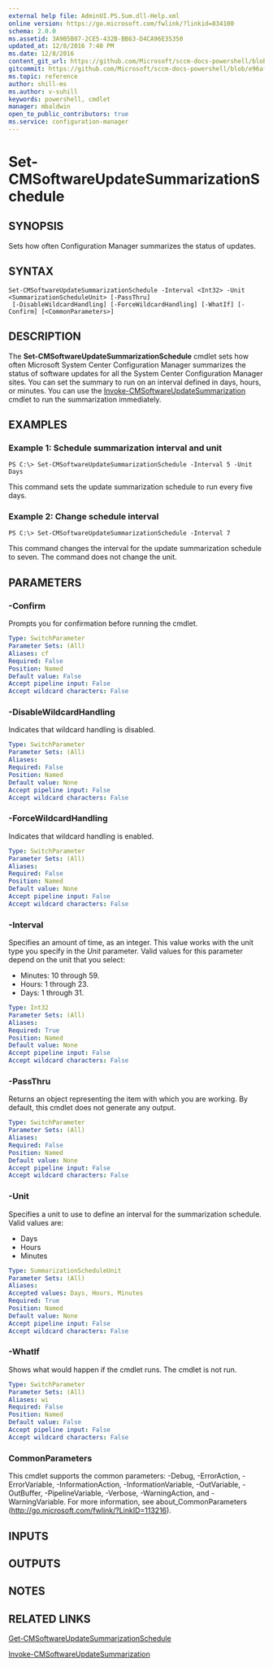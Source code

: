 ```yaml
---
external help file: AdminUI.PS.Sum.dll-Help.xml
online version: https://go.microsoft.com/fwlink/?linkid=834100
schema: 2.0.0
ms.assetid: 3A9B5B87-2CE5-432B-BB63-D4CA96E35350
updated_at: 12/8/2016 7:40 PM
ms.date: 12/8/2016
content_git_url: https://github.com/Microsoft/sccm-docs-powershell/blob/master/sccm-cmdlets/ConfigurationManager/vlatest/Set-CMSoftwareUpdateSummarizationSchedule.md
gitcommit: https://github.com/Microsoft/sccm-docs-powershell/blob/e96af22ac9700d4739f43d97cc915f1f0491a231/sccm-cmdlets/ConfigurationManager/vlatest/Set-CMSoftwareUpdateSummarizationSchedule.md
ms.topic: reference
author: shill-ms
ms.author: v-suhill
keywords: powershell, cmdlet
manager: mbaldwin
open_to_public_contributors: true
ms.service: configuration-manager
---
```


# Set-CMSoftwareUpdateSummarizationSchedule

## SYNOPSIS
Sets how often Configuration Manager summarizes the status of updates.

## SYNTAX

```
Set-CMSoftwareUpdateSummarizationSchedule -Interval <Int32> -Unit <SummarizationScheduleUnit> [-PassThru]
 [-DisableWildcardHandling] [-ForceWildcardHandling] [-WhatIf] [-Confirm] [<CommonParameters>]
```

## DESCRIPTION
The **Set-CMSoftwareUpdateSummarizationSchedule** cmdlet sets how often Microsoft System Center Configuration Manager summarizes the status of software updates for all the System Center Configuration Manager sites.
You can set the summary to run on an interval defined in days, hours, or minutes.
You can use the [Invoke-CMSoftwareUpdateSummarization](./Invoke-CMSoftwareUpdateSummarization.md) cmdlet to run the summarization immediately.

## EXAMPLES

### Example 1: Schedule summarization interval and unit
```
PS C:\> Set-CMSoftwareUpdateSummarizationSchedule -Interval 5 -Unit Days
```

This command sets the update summarization schedule to run every five days.

### Example 2: Change schedule interval
```
PS C:\> Set-CMSoftwareUpdateSummarizationSchedule -Interval 7
```

This command changes the interval for the update summarization schedule to seven.
The command does not change the unit.

## PARAMETERS

### -Confirm
Prompts you for confirmation before running the cmdlet.

```yaml
Type: SwitchParameter
Parameter Sets: (All)
Aliases: cf
Required: False
Position: Named
Default value: False
Accept pipeline input: False
Accept wildcard characters: False
```

### -DisableWildcardHandling
Indicates that wildcard handling is disabled.

```yaml
Type: SwitchParameter
Parameter Sets: (All)
Aliases: 
Required: False
Position: Named
Default value: None
Accept pipeline input: False
Accept wildcard characters: False
```

### -ForceWildcardHandling
Indicates that wildcard handling is enabled.

```yaml
Type: SwitchParameter
Parameter Sets: (All)
Aliases: 
Required: False
Position: Named
Default value: None
Accept pipeline input: False
Accept wildcard characters: False
```

### -Interval
Specifies an amount of time, as an integer.
This value works with the unit type you specify in the *Unit* parameter.
Valid values for this parameter depend on the unit that you select:

- Minutes: 10 through 59.
- Hours: 1 through 23.
- Days: 1 through 31.

```yaml
Type: Int32
Parameter Sets: (All)
Aliases: 
Required: True
Position: Named
Default value: None
Accept pipeline input: False
Accept wildcard characters: False
```

### -PassThru
Returns an object representing the item with which you are working.
By default, this cmdlet does not generate any output.

```yaml
Type: SwitchParameter
Parameter Sets: (All)
Aliases: 
Required: False
Position: Named
Default value: None
Accept pipeline input: False
Accept wildcard characters: False
```

### -Unit
Specifies a unit to use to define an interval for the summarization schedule.
Valid values are:

- Days
- Hours
- Minutes

```yaml
Type: SummarizationScheduleUnit
Parameter Sets: (All)
Aliases:
Accepted values: Days, Hours, Minutes
Required: True
Position: Named
Default value: None
Accept pipeline input: False
Accept wildcard characters: False
```

### -WhatIf
Shows what would happen if the cmdlet runs.
The cmdlet is not run.

```yaml
Type: SwitchParameter
Parameter Sets: (All)
Aliases: wi
Required: False
Position: Named
Default value: False
Accept pipeline input: False
Accept wildcard characters: False
```

### CommonParameters
This cmdlet supports the common parameters: -Debug, -ErrorAction, -ErrorVariable, -InformationAction, -InformationVariable, -OutVariable, -OutBuffer, -PipelineVariable, -Verbose, -WarningAction, and -WarningVariable. For more information, see about_CommonParameters (http://go.microsoft.com/fwlink/?LinkID=113216).

## INPUTS

## OUTPUTS

## NOTES

## RELATED LINKS

[Get-CMSoftwareUpdateSummarizationSchedule](xref:ConfigurationManager/vlatest/Get-CMSoftwareUpdateSummarizationSchedule.md)

[Invoke-CMSoftwareUpdateSummarization](xref:ConfigurationManager/vlatest/Invoke-CMSoftwareUpdateSummarization.md)
